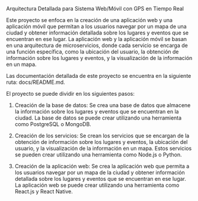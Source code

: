 Arquitectura Detallada para Sistema Web/Móvil con GPS en Tiempo Real

Este proyecto se enfoca en la creación de una aplicación web y una aplicación móvil que permitan a los usuarios navegar por un mapa de una ciudad y obtener información detallada sobre los lugares y eventos que se encuentran en ese lugar. La aplicación web y la aplicación móvil se basan en una arquitectura de microservicios, donde cada servicio se encarga de una función específica, como la ubicación del usuario, la obtención de información sobre los lugares y eventos, y la visualización de la información en un mapa.

Las documentación detallada de este proyecto se encuentra en la siguiente ruta: docs/README.md.

El proyecto se puede dividir en los siguientes pasos:

1. Creación de la base de datos: Se crea una base de datos que almacene la información sobre los lugares y eventos que se encuentran en la ciudad. La base de datos se puede crear utilizando una herramienta como PostgreSQL o MongoDB.

2. Creación de los servicios: Se crean los servicios que se encargan de la obtención de información sobre los lugares y eventos, la ubicación del usuario, y la visualización de la información en un mapa. Estos servicios se pueden crear utilizando una herramienta como Node.js o Python.

3. Creación de la aplicación web: Se crea la aplicación web que permita a los usuarios navegar por un mapa de la ciudad y obtener información detallada sobre los lugares y eventos que se encuentran en ese lugar. La aplicación web se puede crear utilizando una herramienta como React.js y React Native.

